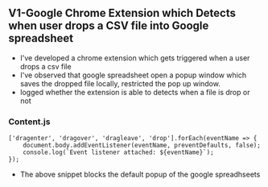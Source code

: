 ## V1-Google Chrome Extension which Detects when user drops a CSV file into Google spreadsheet
- I've developed a chrome extension which gets triggered when a user drops a csv file
- I've observed that google spreadsheet open a popup window which saves the dropped file locally, restricted the pop up window.
-  logged whether the extension is able to detects when a file is drop or not 
### Content.js
```
['dragenter', 'dragover', 'dragleave', 'drop'].forEach(eventName => {
    document.body.addEventListener(eventName, preventDefaults, false);
    console.log(`Event listener attached: ${eventName}`); 
});
```

- The above snippet blocks the default popup of the google spreadhseets
